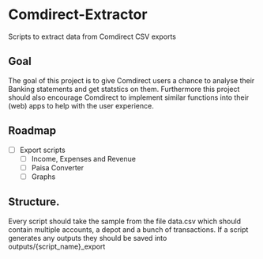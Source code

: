 # Comdirect-Extractor
Scripts to extract data from Comdirect CSV exports


## Goal
The goal of this project is to give Comdirect users a chance to analyse their Banking statements and get statstics on them. Furthermore this project should also encourage Comdirect to implement similar functions into their (web) apps to help with the user experience.

## Roadmap
- [ ] Export scripts
  - [ ] Income, Expenses and Revenue
  - [ ] Paisa Converter
  - [ ] Graphs

## Structure.
Every script should take the sample from the file data.csv which should contain multiple accounts, a depot and a bunch of transactions. 
If a script generates any outputs they should be saved into outputs/{script_name}_export
